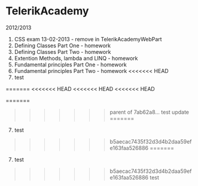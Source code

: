 TelerikAcademy
==============
2012/2013

1. CSS exam 13-02-2013  - remove in TelerikAcademyWebPart
2. Defining Classes Part One  - homework
3. Defining Classes Part Two - homework
4. Extention Methods, lambda and LINQ - homework
5. Fundamental principles Part One - homework
6. Fundamental principles Part Two - homework
<<<<<<< HEAD
7. test

=======
<<<<<<< HEAD
<<<<<<< HEAD
<<<<<<< HEAD

=======
>>>>>>> parent of 7ab62a8... test update
=======
7. test

>>>>>>> b5aecac7435f32d3d4b2daa59efe163faa526886
=======
7. test

>>>>>>> b5aecac7435f32d3d4b2daa59efe163faa526886
>>>>>>> test
